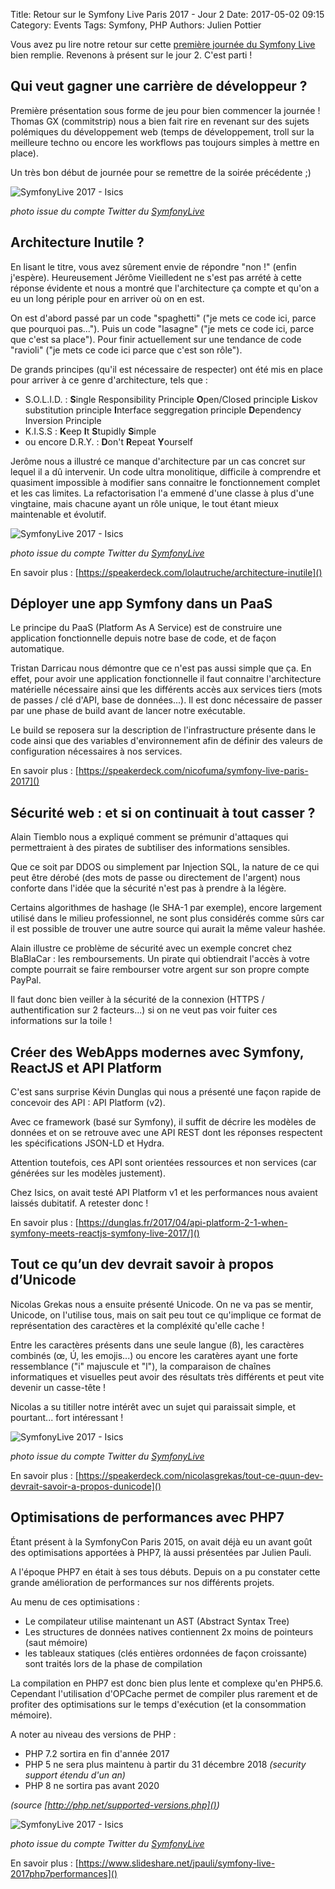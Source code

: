 Title: Retour sur le Symfony Live Paris 2017 - Jour 2
Date: 2017-05-02 09:15
Category: Events
Tags: Symfony, PHP
Authors: Julien Pottier

Vous avez pu lire notre retour sur cette [première journée du Symfony Live](https://blog.isics.fr/retour-sur-le-symfony-live-paris-2017-jour-1.html) bien remplie. Revenons à présent sur le jour 2. C'est parti !

## Qui veut gagner une carrière de développeur ?

Première présentation sous forme de jeu pour bien commencer la journée ! Thomas GX (commitstrip) nous a bien fait rire en revenant sur des sujets polémiques du développement web (temps de développement, troll sur la meilleure techno ou encore les workflows pas toujours simples à mettre en place).

Un très bon début de journée pour se remettre de la soirée précédente ;)

![SymfonyLive 2017 - Isics]({filename}/images/sflive2017_04.jpg)

*photo issue du compte Twitter du [SymfonyLive](https://twitter.com/symfony_live)*


## Architecture Inutile ?

En lisant le titre, vous avez sûrement envie de répondre "non !" (enfin j'espère). Heureusement Jérôme Vieilledent ne s'est pas arrété à cette réponse évidente et nous a montré que l'architecture ça compte et qu'on a eu un long périple pour en arriver où on en est.

On est d'abord passé par un code "spaghetti" ("je mets ce code ici, parce que pourquoi pas...").
Puis un code "lasagne" ("je mets ce code ici, parce que c'est sa place").
Pour finir actuellement sur une tendance de code "ravioli" ("je mets ce code ici parce que c'est son rôle").

De grands principes (qu'il est nécessaire de respecter) ont été mis en place pour arriver à ce genre d'architecture, tels que :

* S.O.L.I.D. : **S**ingle Responsibility Principle **O**pen/Closed principle **L**iskov substitution principle **I**nterface seggregation principle **D**ependency Inversion Principle
* K.I.S.S : **K**eep **I**t **S**tupidly **S**imple
* ou encore D.R.Y. : **D**on't **R**epeat **Y**ourself

Jerôme nous a illustré ce manque d'architecture par un cas concret sur lequel il a dû intervenir. Un code ultra monolitique, difficile à comprendre et quasiment impossible à modifier sans connaitre le fonctionnement complet et les cas limites.
La refactorisation l'a emmené d'une classe à plus d'une vingtaine, mais chacune ayant un rôle unique, le tout étant mieux maintenable et évolutif.

![SymfonyLive 2017 - Isics]({filename}/images/sflive2017_05.jpg)

*photo issue du compte Twitter du [SymfonyLive](https://twitter.com/symfony_live)*

En savoir plus : [https://speakerdeck.com/lolautruche/architecture-inutile]()

## Déployer une app Symfony dans un PaaS

Le principe du PaaS (Platform As A Service) est de construire une application fonctionnelle depuis notre base de code, et de façon automatique.

Tristan Darricau nous démontre que ce n'est pas aussi simple que ça. En effet, pour avoir une application fonctionnelle il faut connaitre l'architecture matérielle nécessaire ainsi que les différents accès aux services tiers (mots de passes / clé d'API, base de données...). Il est donc nécessaire de passer par une phase de build avant de lancer notre exécutable.

Le build se reposera sur la description de l'infrastructure présente dans le code ainsi que des variables d'environnement afin de définir des valeurs de configuration nécessaires à nos services.

En savoir plus : [https://speakerdeck.com/nicofuma/symfony-live-paris-2017]()

## Sécurité web : et si on continuait à tout casser ?

Alain Tiemblo nous a expliqué comment se prémunir d'attaques qui permettraient à des pirates de subtiliser des informations sensibles.

Que ce soit par DDOS ou simplement par Injection SQL, la nature de ce qui peut être dérobé (des mots de passe ou directement de l'argent) nous conforte dans l'idée que la sécurité n'est pas à prendre à la légère.

Certains algorithmes de hashage (le SHA-1 par exemple), encore largement utilisé dans le milieu professionnel, ne sont plus considérés comme sûrs car il est possible de trouver une autre source qui aurait la même valeur hashée.

Alain illustre ce problème de sécurité avec un exemple concret chez BlaBlaCar : les remboursements. Un pirate qui obtiendrait l'accès à votre compte pourrait se faire rembourser votre argent sur son propre compte PayPal.

Il faut donc bien veiller à la sécurité de la connexion (HTTPS / authentification sur 2 facteurs...) si on ne veut pas voir fuiter ces informations sur la toile !

## Créer des WebApps modernes avec Symfony, ReactJS et API Platform

C'est sans surprise Kévin Dunglas qui nous a présenté une façon rapide de concevoir des API : API Platform (v2).

Avec ce framework (basé sur Symfony), il suffit de décrire les modèles de données et on se retrouve avec une API REST dont les réponses respectent les spécifications JSON-LD et Hydra.

Attention toutefois, ces API sont orientées ressources et non services (car générées sur les modèles justement).

Chez Isics, on avait testé API Platform v1 et les performances nous avaient laissés dubitatif. A retester donc !

En savoir plus : [https://dunglas.fr/2017/04/api-platform-2-1-when-symfony-meets-reactjs-symfony-live-2017/]()

## Tout ce qu’un dev devrait savoir à propos d’Unicode

Nicolas Grekas nous a ensuite présenté Unicode. On ne va pas se mentir, Unicode, on l'utilise tous, mais on sait peu tout ce qu'implique ce format de représentation des caractères et la compléxité qu'elle cache !

Entre les caractères présents dans une seule langue (ß), les caractères combinés (œ, Ú, les emojis...) ou encore les caratères ayant une forte ressemblance ("i" majuscule et "l"), la comparaison de chaînes informatiques et visuelles peut avoir des résultats très différents et peut vite devenir un casse-tête !

Nicolas a su titiller notre intérêt avec un sujet qui paraissait simple, et pourtant... fort intéressant !

![SymfonyLive 2017 - Isics]({filename}/images/sflive2017_06.jpg)

*photo issue du compte Twitter du [SymfonyLive](https://twitter.com/symfony_live)*

En savoir plus : [https://speakerdeck.com/nicolasgrekas/tout-ce-quun-dev-devrait-savoir-a-propos-dunicode]()

## Optimisations de performances avec PHP7

Étant présent à la SymfonyCon Paris 2015, on avait déjà eu un avant goût des optimisations apportées à PHP7, là aussi présentées par Julien Pauli.

A l'époque PHP7 en était à ses tous débuts. Depuis on a pu constater cette grande amélioration de performances sur nos différents projets.

Au menu de ces optimisations :

* Le compilateur utilise maintenant un AST (Abstract Syntax Tree)
* Les structures de données natives contiennent 2x moins de pointeurs (saut mémoire)
* les tableaux statiques (clés entières ordonnées de façon croissante) sont traités lors de la phase de compilation

La compilation en PHP7 est donc bien plus lente et complexe qu'en PHP5.6. Cependant l'utilisation d'OPCache permet de compiler plus rarement et de profiter des optimisations sur le temps d'exécution (et la consommation mémoire).

A noter au niveau des versions de PHP :

* PHP 7.2 sortira en fin d'année 2017
* PHP 5 ne sera plus maintenu à partir du 31 décembre 2018 *(security support étendu d'un an)*
* PHP 8 ne sortira pas avant 2020

*(source [http://php.net/supported-versions.php]())*

![SymfonyLive 2017 - Isics]({filename}/images/sflive2017_07.jpg)

*photo issue du compte Twitter du [SymfonyLive](https://twitter.com/symfony_live)*

En savoir plus : [https://www.slideshare.net/jpauli/symfony-live-2017php7performances]()